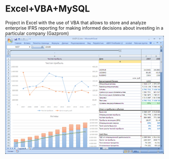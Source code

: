 # Excel+VBA+MySQL
Project in Excel with the use of VBA that allows to store and analyze enterprise IFRS reporting for making informed decisions about investing in a particular company (Gazprom)
![pic](https://github.com/Kotsubinskaya/Excel_VBA/blob/master/scr3.png)
